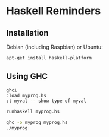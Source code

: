 # Haskell Reminders

## Installation

Debian (including Raspbian) or Ubuntu:
```bash
apt-get install haskell-platform
```

## Using GHC

```bash
ghci
:load myprog.hs
:t myval -- show type of myval

runhaskell myprog.hs

ghc -o myprog myprog.hs
./myprog
```



